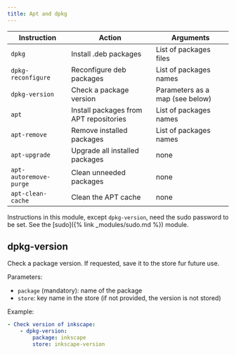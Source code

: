 ```yaml
---
title: Apt and dpkg
---
```


| Instruction            | Action                                 | Arguments                       |
| ---------------------- | -------------------------------------- | ------------------------------- |
| `dpkg`                 | Install .deb packages                  | List of packages files          |
| `dpkg-reconfigure`     | Reconfigure deb packages               | List of packages names          |
| `dpkg-version`         | Check a package version                | Parameters as a map (see below) |
| `apt`                  | Install packages from APT repositories | List of packages names          |
| `apt-remove`           | Remove installed packages              | List of packages names          |
| `apt-upgrade`          | Upgrade all installed packages         | none                            |
| `apt-autoremove-purge` | Clean unneeded packages                | none                            |
| `apt-clean-cache`      | Clean the APT cache                    | none                            |

Instructions in this module, except `dpkg-version`, need the sudo password to be set. See the [sudo]({% link _modules/sudo.md %}) module.

## dpkg-version

Check a package version. If requested, save it to the store fur future use.

Parameters:

- `package` (mandatory): name of the package
- `store`: key name in the store (if not provided, the version is not stored)

Example:

```yaml
- Check version of inkscape:
    - dpkg-version:
        package: inkscape
        store: inkscape-version
```
